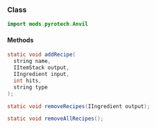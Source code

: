 
### Class

```java
import mods.pyrotech.Anvil
```

#### Methods

```java
static void addRecipe(
  string name, 
  IItemStack output, 
  IIngredient input, 
  int hits, 
  string type
);
```


```java
static void removeRecipes(IIngredient output);
```


```java
static void removeAllRecipes();
```

